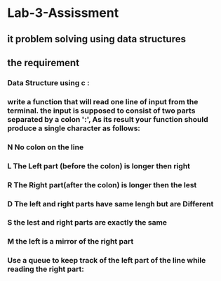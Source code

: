 # Lab-3-Assissment
## it problem solving using data structures


## the requirement

### Data Structure using c :

### write a function that will read one line of input from the terminal. the input is supposed to consist of two parts separated by a colon ':', As its result your function should produce a single character as follows:

 ### N   No colon on the line

###  L   The Left part (before the colon) is longer then right

###  R   The Right part(after the colon) is longer then the lest

###  D   The left and right parts have same lengh but are Different

###  S   the lest and right parts are exactly the same

### M   the left is a mirror of the right part

### Use a queue to keep track of the left part of the line while reading the right part:
